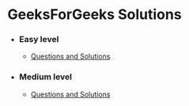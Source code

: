 # GeeksForGeeks Solutions
- ### Easy level 
     - [Questions and Solutions](../main/Easy)
- ### Medium level
     - [Questions and Solutions](../main/Medium)
  <!-- - [Find transition Point](https://practice.geeksforgeeks.org/problems/find-transition-point-1587115620/1) -->
